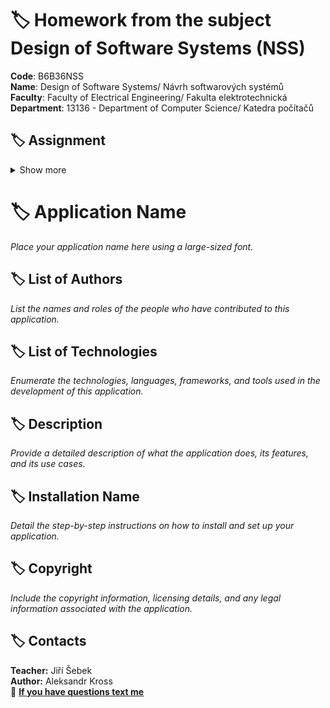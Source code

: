 # :label: Homework from the subject Design of Software Systems  (NSS)

**Code**: B6B36NSS \
**Name**: Design of Software Systems/ Návrh softwarových systémů \
**Faculty**: Faculty of Electrical Engineering/ Fakulta elektrotechnická \
**Department**: 13136 - Department of Computer Science/ Katedra počítačů 

## :label: Assignment
<details><summary> Show more </summary>

**1) Vytvorte readme podle markdown dokumentace:**
https://docs.gitlab.com/ee/development/documentation/styleguide/ <br>

**Obsah readme:** (každý bod je kapitola)
- nazev aplikace (nikoli napsane textem :) )
- list autorů
- list technologii
- popis
- nazev instalace
- copyright



**2) Vytvorte 2 větve (test1, test2) z master větve a vypište seznam všech větví** <br>
Look at list all branches <br> `git branch -a`

PS D:\study\2023-2024-leto\nss\hw\06\git> git branch -a <br>

  main                              
  test1                             
  remotes/origin/HEAD -> origin/main
  remotes/origin/main               
  remotes/origin/master             
  remotes/origin/test1              
  remotes/origin/test2    

**3) Na test1 vytvorte test.txt s textem:**
huraa NSS :) a dostaňte commit na repo gitlabu (at není jen lokalne). 
Zaroven ukazte ze mate vse commitnute lokalne. <br> 

**4) Na test2 ziskejte dany commit** (metodu necham na vas) <br>

Switch to branch test2 <br>
`git checkout test2`

Looking for hash of the commits from branch test1 <br>
`git log test1`

Copy commit from branch test1 <br>
`git cherry-pick 24968b53c91f4b42d3176332e7d3219d3ca8abba`



**5) Vypiste commity pomoc git log** <br>

**6) Na test2 pridejte test2.txt** ale chcete aby v historii byl \
pouze 1 commit se zpravou která byla v minulem commitu (je vic spravnych reseni) <br>

**7) Na test2 smazte poslední commit** 


**Best practise:** <br> 

**Co commitovat** <br>
-zdrojaky, soubory zdroje dat... 

**Co necommitovat**
- hesla, api klice... \
- .idea.. 
- systém files \
- temporary files\
- davame do .gitignore\

</details>


# :label: Application Name

*Place your application name here using a large-sized font.*

## :label: List of Authors

*List the names and roles of the people who have contributed to this application.*

## :label: List of Technologies

*Enumerate the technologies, languages, frameworks, and tools used in the development of this application.*

## :label: Description

*Provide a detailed description of what the application does, its features, and its use cases.*

## :label: Installation Name

*Detail the step-by-step instructions on how to install and set up your application.*

## :label: Copyright

*Include the copyright information, licensing details, and any legal information associated with the application.*



## :label: Contacts

**Teacher:** Jiří Šebek <br>
**Author:** Aleksandr Kross  <br>
:email: **[If you have questions text me](mailto:krossale@fel.czut.cz)**
